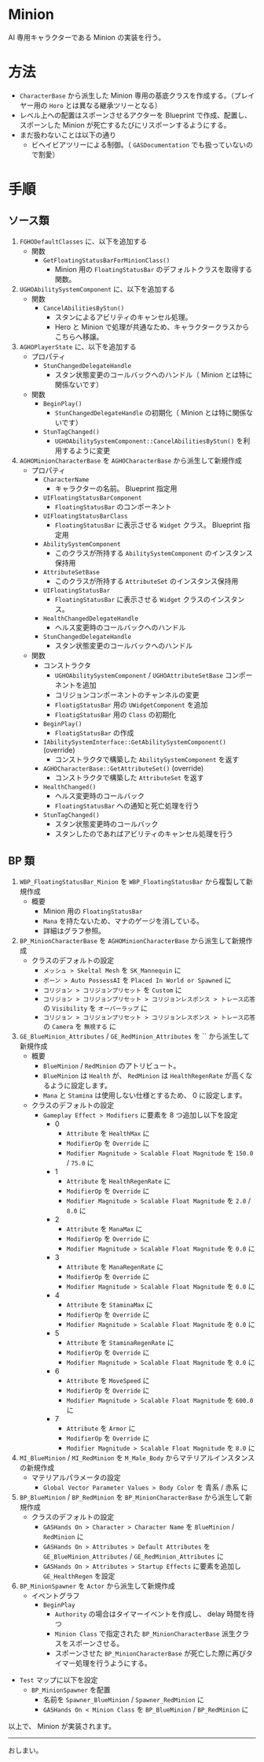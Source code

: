 # Minion
AI 専用キャラクターである Minion の実装を行う。


# 方法
* `CharacterBase` から派生した Minion 専用の基底クラスを作成する。（プレイヤー用の `Horo` とは異なる継承ツリーとなる）
* レベル上への配置はスポーンさせるアクターを Blueprint で作成、配置し、スポーンした Minion が死亡するたびにリスポーンするようにする。
* まだ扱わないことは以下の通り
	* ビヘイビアツリーによる制御。（ `GASDocumentation` でも扱っていないので割愛）


# 手順

## ソース類

1. `FGHODefaultClasses` に、以下を追加する
	* 関数
		* `GetFloatingStatusBarForMinionClass()`
			* Minion 用の `FloatingStatusBar` のデフォルトクラスを取得する関数。
1. `UGHOAbilitySystemComponent` に、以下を追加する
	* 関数
		* `CancelAbilitiesByStun()`
			* スタンによるアビリティのキャンセル処理。
			* Hero と Minion で処理が共通なため、キャラクタークラスからこちらへ移譲。
1. `AGHOPlayerState` に、以下を追加する
	* プロパティ
		* `StunChangedDelegateHandle`
			* スタン状態変更のコールバックへのハンドル（ Minion とは特に関係ないです）
	* 関数
		* `BeginPlay()`
			* `StunChangedDelegateHandle` の初期化（ Minion とは特に関係ないです）
		* `StunTagChanged()`
			* `UGHOAbilitySystemComponent::CancelAbilitiesByStun()` を利用するように変更
1. `AGHOMinionCharacterBase` を `AGHOCharacterBase` から派生して新規作成
	* プロパティ
		* `CharacterName`
			* キャラクターの名前。 Blueprint 指定用
		* `UIFloatingStatusBarComponent`
			* `FloatingStatusBar` のコンポーネント
		* `UIFloatingStatusBarClass`
			* `FloatingStatusBar` に表示させる `Widget` クラス。 Blueprint 指定用
		* `AbilitySystemComponent`
			* このクラスが所持する `AbilitySystemComponent` のインスタンス保持用
		* `AttributeSetBase`
			* このクラスが所持する `AttributeSet` のインスタンス保持用
		* `UIFloatingStatusBar`
			* `FloatingStatusBar` に表示させる `Widget` クラスのインスタンス。
		* `HealthChangedDelegateHandle`
			* ヘルス変更時のコールバックへのハンドル
		* `StunChangedDelegateHandle`
			* スタン状態変更のコールバックへのハンドル
	* 関数
		* コンストラクタ
			* `UGHOAbilitySystemComponent` / `UGHOAttributeSetBase` コンポーネントを追加
			* コリジョンコンポーネントのチャンネルの変更
			* `FloatigStatusBar` 用の `UWidgetComponent` を追加
			* `FloatigStatusBar` 用の `Class` の初期化
		* `BeginPlay()`
			* `FloatigStatusBar` の作成
		* `IAbilitySystemInterface::GetAbilitySystemComponent()` (override)
			* コンストラクタで構築した `AbilitySystemComponent` を返す
		* `AGHOCharacterBase::GetAttributeSet()` (override)
			* コンストラクタで構築した `AttributeSet` を返す
		* `HealthChanged()`
			* ヘルス変更時のコールバック
			* `FloatingStatusBar` への通知と死亡処理を行う
		* `StunTagChanged()`
			* スタン状態変更時のコールバック
			* スタンしたのであればアビリティのキャンセル処理を行う

## BP 類

1. `WBP_FloatingStatusBar_Minion` を `WBP_FloatingStatusBar` から複製して新規作成
	* 概要
		* Minion 用の `FloatingStatusBar` 
		* `Mana` を持たないため、マナのゲージを消している。
		* 詳細はグラフ参照。
1. `BP_MinionCharacterBase` を `AGHOMinionCharacterBase` から派生して新規作成
	* クラスのデフォルトの設定
		* `メッシュ > Skeltal Mesh` を `SK_Mannequin` に
		* `ポーン > Auto PossessAI` を `Placed In World or Spawned` に
		* `コリジョン > コリジョンプリセット` を `Custom` に
		* `コリジョン > コリジョンプリセット > コリジョンレスポンス > トレース応答` の `Visibility` を `オーバーラップ` に
		* `コリジョン > コリジョンプリセット > コリジョンレスポンス > トレース応答` の `Camera` を `無視する` に
1. `GE_BlueMinion_Attributes` / `GE_RedMinion_Attributes` を `` から派生して新規作成
	* 概要
		* `BlueMinion` / `RedMinion` のアトリビュート。
		* `BlueMinion` は `Health` が、 `RedMinion` は `HealthRegenRate` が高くなるように設定します。
		* `Mana` と `Stamina` は使用しない仕様とするため、 0 に設定します。
	* クラスのデフォルトの設定 
		* `Gameplay Effect > Modifiers` に要素を 8 つ追加し以下を設定
			* 0
				* `Attribute` を `HealthMax` に
				* `ModifierOp` を `Override` に
				* `Modifier Magnitude > Scalable Float Magnitude` を `150.0` / `75.0` に
			* 1
				* `Attribute` を `HealthRegenRate` に
				* `ModifierOp` を `Override` に
				* `Modifier Magnitude > Scalable Float Magnitude` を `2.0` / `8.0` に
			* 2
				* `Attribute` を `ManaMax` に
				* `ModifierOp` を `Override` に
				* `Modifier Magnitude > Scalable Float Magnitude` を `0.0` に
			* 3
				* `Attribute` を `ManaRegenRate` に
				* `ModifierOp` を `Override` に
				* `Modifier Magnitude > Scalable Float Magnitude` を `0.0` に
			* 4
				* `Attribute` を `StaminaMax` に
				* `ModifierOp` を `Override` に
				* `Modifier Magnitude > Scalable Float Magnitude` を `0.0` に
			* 5
				* `Attribute` を `StaminaRegenRate` に
				* `ModifierOp` を `Override` に
				* `Modifier Magnitude > Scalable Float Magnitude` を `0.0` に
			* 6
				* `Attribute` を `MoveSpeed` に
				* `ModifierOp` を `Override` に
				* `Modifier Magnitude > Scalable Float Magnitude` を `600.0` に
			* 7
				* `Attribute` を `Armor` に
				* `ModifierOp` を `Override` に
				* `Modifier Magnitude > Scalable Float Magnitude` を `8.0` に
1. `MI_BlueMinion` / `MI_RedMinion` を `M_Male_Body` からマテリアルインスタンスの新規作成
	* マテリアルパラメータの設定
		* `Global Vector Parameter Values > Body Color` を 青系 / 赤系 に
1. `BP_BlueMinion` / `BP_RedMinion` を `BP_MinionCharacterBase` から派生して新規作成
	* クラスのデフォルトの設定
		* `GASHands On > Character > Character Name` を `BlueMinion` / `RedMinion` に
		* `GASHands On > Attributes > Default Attributes` を `GE_BlueMinion_Attributes` / `GE_RedMinion_Attributes` に
		* `GASHands On > Attributes > Startup Effects` に要素を追加し `GE_HealthRegen` を設定
1. `BP_MinionSpawner` を `Actor` から派生して新規作成
	* イベントグラフ
		* `BeginPlay`
			* `Authority` の場合はタイマーイベントを作成し、 delay 時間を待つ
			* `Minion Class` で指定された `BP_MinionCharacterBase` 派生クラスをスポーンさせる。
			* スポーンさせた `BP_MinionCharacterBase` が死亡した際に再びタイマー処理を行うようにする。
* `Test` マップに以下を設定
	* `BP_MinionSpawner` を配置
		* 名前を `Spawner_BlueMinion` / `Spawner_RedMinion` に
		* `GASHands On < Minion Class` を `BP_BlueMinion` / `BP_RedMinion` に


以上で、 Minion が実装されます。


-----
おしまい。

